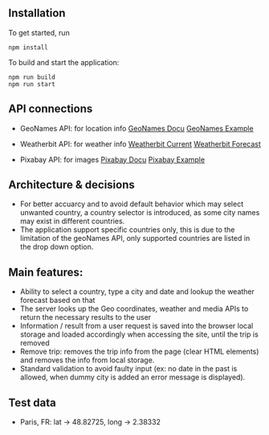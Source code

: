 ## Installation

To get started, run

```
npm install
```

To build and start the application:

```
npm run build
npm run start
```

## API connections

- GeoNames API: for location info
  [GeoNames Docu](https://www.geonames.org/maps/addresses.html#geoCodeAddress)
  [GeoNames Example](http://api.geonames.org/geoCodeAddressJSON?q=paris&countryCode=FR&username=demo)

- Weatherbit API: for weather info
  [Weatherbit Current](https://api.weatherbit.io/v2.0/current?lat=35.7796&lon=-78.6382&key=API_KEY&include=minutely)
  [Weatherbit Forecast](https://api.weatherbit.io/v2.0/forecast/daily?lat=35.7796&lon=-78.6382&&key=API_KEY)

- Pixabay API: for images
  [Pixabay Docu](https://pixabay.com/api/docs/)
  [Pixabay Example](https://pixabay.com/api/?key=47992973-c3889de341fa774b7d6882113&q=yellow+flowers&image_type=photo)

## Architecture & decisions

- For better accuarcy and to avoid default behavior which may select unwanted country, a country selector is introduced, as some city names may exist in different countries.
- The application support specific countries only, this is due to the limitation of the geoNames API, only supported countries are listed in the drop down option.

## Main features:

- Ability to select a country, type a city and date and lookup the weather forecast based on that
- The server looks up the Geo coordinates, weather and media APIs to return the necessary results to the user
- Information / result from a user request is saved into the browser local storage and loaded accordingly when accessing the site, until the trip is removed
- Remove trip: removes the trip info from the page (clear HTML elements) and removes the info from local storage.
- Standard validation to avoid faulty input (ex: no date in the past is allowed, when dummy city is added an error message is displayed).

## Test data

- Paris, FR: lat -> 48.82725, long -> 2.38332
